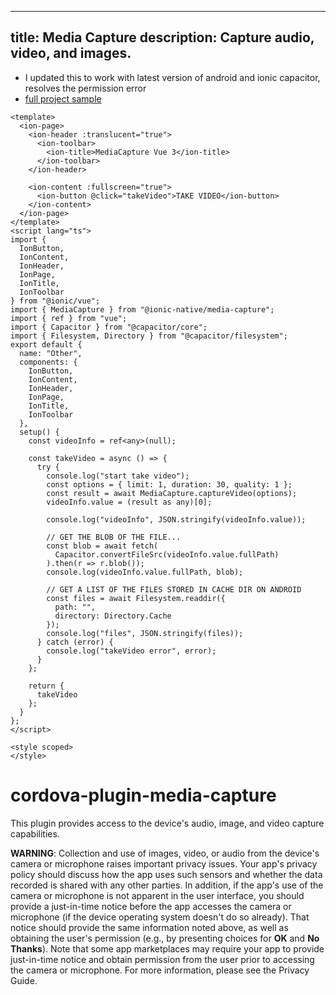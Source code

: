 
---
title: Media Capture
description: Capture audio, video, and images.
---
<!--
# license: Licensed to the Apache Software Foundation (ASF) under one
#         or more contributor license agreements.  See the NOTICE file
#         distributed with this work for additional information
#         regarding copyright ownership.  The ASF licenses this file
#         to you under the Apache License, Version 2.0 (the
#         "License"); you may not use this file except in compliance
#         with the License.  You may obtain a copy of the License at
#
#           http://www.apache.org/licenses/LICENSE-2.0
#
#         Unless required by applicable law or agreed to in writing,
#         software distributed under the License is distributed on an
#         "AS IS" BASIS, WITHOUT WARRANTIES OR CONDITIONS OF ANY
#         KIND, either express or implied.  See the License for the
#         specific language governing permissions and limitations
#         under the License.
-->

- I updated this to work with latest version of android and ionic capacitor, resolves the permission error
- [full project sample](https://github.com/aaronksaunders/vue-media-capture-2)

```vue
<template>
  <ion-page>
    <ion-header :translucent="true">
      <ion-toolbar>
        <ion-title>MediaCapture Vue 3</ion-title>
      </ion-toolbar>
    </ion-header>

    <ion-content :fullscreen="true">
      <ion-button @click="takeVideo">TAKE VIDEO</ion-button>
    </ion-content>
  </ion-page>
</template>
<script lang="ts">
import {
  IonButton,
  IonContent,
  IonHeader,
  IonPage,
  IonTitle,
  IonToolbar
} from "@ionic/vue";
import { MediaCapture } from "@ionic-native/media-capture";
import { ref } from "vue";
import { Capacitor } from "@capacitor/core";
import { Filesystem, Directory } from "@capacitor/filesystem";
export default {
  name: "Other",
  components: {
    IonButton,
    IonContent,
    IonHeader,
    IonPage,
    IonTitle,
    IonToolbar
  },
  setup() {
    const videoInfo = ref<any>(null);

    const takeVideo = async () => {
      try {
        console.log("start take video");
        const options = { limit: 1, duration: 30, quality: 1 };
        const result = await MediaCapture.captureVideo(options);
        videoInfo.value = (result as any)[0];

        console.log("videoInfo", JSON.stringify(videoInfo.value));

        // GET THE BLOB OF THE FILE...
        const blob = await fetch(
          Capacitor.convertFileSrc(videoInfo.value.fullPath)
        ).then(r => r.blob());
        console.log(videoInfo.value.fullPath, blob);

        // GET A LIST OF THE FILES STORED IN CACHE DIR ON ANDROID
        const files = await Filesystem.readdir({
          path: "",
          directory: Directory.Cache
        });
        console.log("files", JSON.stringify(files));
      } catch (error) {
        console.log("takeVideo error", error);
      }
    };

    return {
      takeVideo
    };
  }
};
</script>

<style scoped>
</style>
```


# cordova-plugin-media-capture

This plugin provides access to the device's audio, image, and video capture capabilities.

__WARNING__: Collection and use of images, video, or
audio from the device's camera or microphone raises important privacy
issues.  Your app's privacy policy should discuss how the app uses
such sensors and whether the data recorded is shared with any other
parties.  In addition, if the app's use of the camera or microphone is
not apparent in the user interface, you should provide a just-in-time
notice before the app accesses the camera or microphone (if the
device operating system doesn't do so already). That notice should
provide the same information noted above, as well as obtaining the
user's permission (e.g., by presenting choices for __OK__ and __No
Thanks__).  Note that some app marketplaces may require your app to
provide just-in-time notice and obtain permission from the user prior
to accessing the camera or microphone.  For more information, please
see the Privacy Guide.

